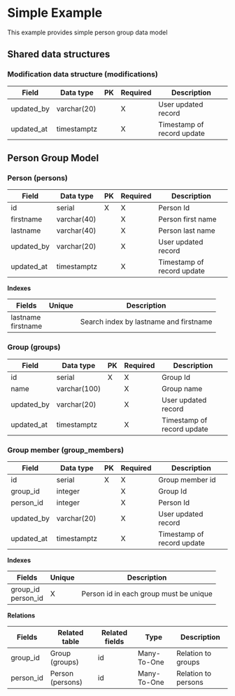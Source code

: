#  Simple Example


This example provides simple person group data model

## Shared data structures

### Modification data structure (modifications)

| Field  | Data type | PK | Required | Description |
| ------- | ------- | ------- | ------- | ------- |
| updated_by | varchar(20) |  | X | User updated record |
| updated_at | timestamptz |  | X | Timestamp of record update |

## Person Group Model

### Person (persons)

| Field  | Data type | PK | Required | Description |
| ------- | ------- | ------- | ------- | ------- |
| id | serial | X | X | Person Id |
| firstname | varchar(40) |  | X | Person first name |
| lastname | varchar(40) |  | X | Person last name |
| updated_by | varchar(20) |  | X | User updated record |
| updated_at | timestamptz |  | X | Timestamp of record update |


**Indexes**

| Fields | Unique | Description|
| ------- | ------- | ------- |
| lastname<br>firstname |  | Search index by lastname and firstname |

### Group (groups)

| Field  | Data type | PK | Required | Description |
| ------- | ------- | ------- | ------- | ------- |
| id | serial | X | X | Group Id |
| name | varchar(100) |  | X | Group name |
| updated_by | varchar(20) |  | X | User updated record |
| updated_at | timestamptz |  | X | Timestamp of record update |

### Group member (group_members)

| Field  | Data type | PK | Required | Description |
| ------- | ------- | ------- | ------- | ------- |
| id | serial | X | X |  Group member id |
| group_id | integer |  | X | Group Id |
| person_id | integer |  | X | Person Id |
| updated_by | varchar(20) |  | X | User updated record |
| updated_at | timestamptz |  | X | Timestamp of record update |


**Indexes**

| Fields | Unique | Description|
| ------- | ------- | ------- |
| group_id<br>person_id | X | Person id in each group must be unique |


**Relations**

| Fields  | Related table | Related fields | Type | Description|
| ------- | ------- | ------- | ------- | ------- |
| group_id | Group (groups) | id | Many-To-One | Relation to groups |
| person_id | Person (persons) | id | Many-To-One | Relation to persons |

